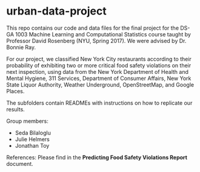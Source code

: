 # urban-data-project

This repo contains our code and data files for the final project for the DS-GA 1003 Machine Learning and Computational Statistics course taught by Professor David Rosenberg (NYU, Spring 2017). We were advised by Dr. Bonnie Ray.

For our project, we classified New York City restaurants according to their probability of exhibiting two or more critical food safety violations on their next inspection, using data from the New York Department of Health and Mental Hygiene, 311 Services, Department of Consumer Affairs, New York State Liquor Authority, Weather Underground, OpenStreetMap, and Google Places.

The subfolders contain READMEs with instructions on how to replicate our results.

Group members:
* Seda Bilaloglu
* Julie Helmers
* Jonathan Toy

References:
Please find in the **Predicting Food Safety Violations Report** document.